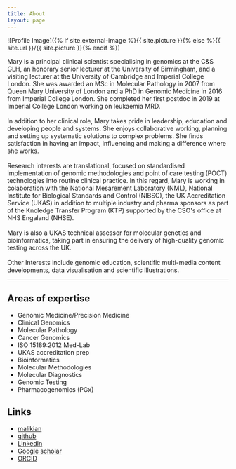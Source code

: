 ```yaml
---
title: About
layout: page
---
```

![Profile Image]({% if site.external-image %}{{ site.picture }}{% else %}{{ site.url }}/{{ site.picture }}{% endif %})

<p> Mary is a principal clinical scientist specialising in genomics at the C&S GLH, an honorary senior lecturer at the University of Birmingham, and a visiting lecturer at the University of Cambridge and Imperial College London. She was awarded an MSc in Molecular Pathology in 2007 from Queen Mary University of London and a PhD in Genomic Medicine in 2016 from Imperial College London. She completed her first postdoc in 2019 at Imperial College London working on leukaemia MRD. 
<br>
<br>	
In addition to her clinical role, Mary takes pride in leadership, education and developing people and systems. She enjoys collaborative working, planning and setting up systematic solutions to complex problems. She finds satisfaction in having an impact, influencing and making a difference where she works.
<br>
<br>
Research interests are translational, focused on standardised implementation of genomic methodologies and point of care testing (POCT) technologies into routine clinical practice. In this regard, Mary is working in colaboration with the National Mesarement Laboratory (NML), National Institute for Biological Standards and Control (NIBSC), the UK Accreditation Service (UKAS) in addition to multiple industry and pharma sponsors as part of the Knoledge Transfer Program (KTP) supported by the CSO's office at NHS Engaland (NHSE).
<br>
<br>
Mary is also a UKAS technical assessor for molecular genetics and bioinformatics, taking part in ensuring the delivery of high-quality genomic testing across the UK.
<br>
<br>
Other Interests include genomic education, scientific multi-media content developments, data visualisation and scientific illustrations.</p>

<hr>

<p> </p>

<h2>Areas of expertise</h2>

<ul class="expertise">
	<li>Genomic Medicine/Precision Medicine</li>
	<li>Clinical Genomics</li>
	<li>Molecular Pathology</li>
	<li>Cancer Genomics</li>
	<li>ISO 15189:2012 Med-Lab</li>
	<li>UKAS accreditation prep</li>
	<li>Bioinformatics</li>
	<li>Molecular Methodologies</li>
	<li>Molecular Diagnostics</li>
	<li>Genomic Testing</li>
	<li>Pharmacogenomics (PGx)</li>
</ul>

<h2>Links</h2>

<ul>
	<li><a href="mailto:mary.alikian@nhs.net">malikian</a></li>
	<li><a href="https://github.com/AlikianM">github</a></li>
	<li><a href="https://uk.linkedin.com/in/mary-alikian-52b1347a">LinkedIn</a></li>
	<li><a href="https://scholar.google.com/citations?user=N8TJ0kQAAAAJ&hl=en">Google scholar</a></li>
	<li><a href="https://orcid.org/0000-0002-4298-6926">ORCID</a></li>
</ul>




